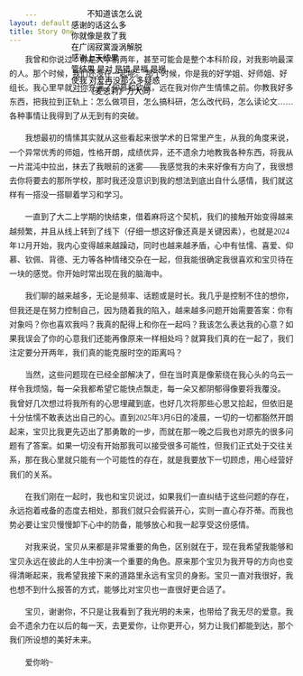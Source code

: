```yaml
---
layout: default
title: Story One
---
```


<style>
body {
  font-family: "KaiTi", "STKaiti", serif; /* 楷体 */
  line-height: 1.8; /* 行间距适中 */
  text-indent: 2em; /* 段首空两格 */
  margin: 40px;
}

/* 左上角歌词 */
.lyrics {
  position: absolute;
  top: 100px;
  left: 200px;
  font-size: 14px;
  color: black;
  font-family: "KaiTi", "STKaiti", serif;
  line-height: 1.4;
}
</style>

<div class="lyrics">
不知道该怎么说<br>
    感谢的话这么多<br>
    你就像是救了我<br>
    在广阔寂寞漩涡解脱<br>
    感谢上天结果<br>
    管结果 是对 是错 是福 是祸<br>
    使我 对爱再没那么多疑惑<br>
    ——《麦恩莉》方大同
</div>

<p>
我曾和你说过：你是大学前两年，甚至可能会是整个本科阶段，对我影响最深的人。那个时候，我们还没在一起呢。
那个时候，你是我的好学姐、好师姐、好组长。我心里早就对你充满了仰慕和钦佩，远在我对你产生情愫之前。你教我好多东西，把我拉到正轨上：怎么做项目，怎么搞科研，怎么改代码，怎么读论文……各种事情让我得到了从无到有的突破。
</p>

<p>
我想最初的情愫其实就从这些看起来很学术的日常里产生，从我的角度来说，一个异常优秀的师姐，性格开朗，成绩优异，还不遗余力地教我各种东西，将我从一片混沌中拉出，抹去了我眼前的迷雾——我感觉我的未来好像有方向了，我很想去你将要去的那所学校，那时我还没意识到我的想法到底出自什么感情，我们就这样有一搭没一搭聊着学习和学习。
</p>

<p>
一直到了大二上学期的快结束，借着麻将这个契机，我们的接触开始变得越来越频繁，并且从线上转到了线下（仔细一想这好像还真是关键因素），也就是2024年12月开始，我内心变得越来越躁动，同时也越来越矛盾，心中有怯懦、喜爱、仰慕、钦佩、背德、无力等各种情绪交杂在一起，但我能很确定我很喜欢和宝贝待在一块的感觉。你开始时常出现在我的脑海中。
</p>

<p>
我们聊的越来越多，无论是频率、话题或是时长。我几乎是控制不住的想你，但我还是在努力控制自己，因为随着我的陷入，越来越多问题开始需要答案：你有对象吗？你也喜欢我吗？我真的配得上和你在一起吗？我该怎么表达我的心意？如果我误会了你的心意我们还能再像原来一样相处吗？就算我们真的在一起了，我们注定要分开两年，我们真的能克服时空的距离吗？
</p>

<p>
当然，这些问题现在已经全部解决了，但在当时真是像萦绕在我心头的乌云一样令我烦恼，每一朵我都希望它能快点飘走，每一朵又都阴郁得像要将我覆没。
我曾好几次想过将我所有的心思埋藏到底，也好几次将那些心思又拾起，但依旧是十分怯懦不敢表达出自己的心。直到2025年3月6日的凌晨，一切的一切都豁然开朗起来，宝贝比我更先迈出了那勇敢的一步，而就在那一晚之后我也对原先的很多问题有了答案。如果一切没有开始那我可以接受很多可能性，但我们正式处于交往关系，那在我心里就只能有一个可能性的存在，就是我要放下一切顾虑，用心经营好我们的关系。
</p>

<p>
在我们刚在一起时，我也和宝贝说过，如果我们一直纠结于这些问题的存在，永远抱着戒备的态度去相处，那我们就只会假装开心，实则一直心存芥蒂。而我也势必要让宝贝慢慢卸下心中的防备，能够放心和我一起享受这份感情。
</p>

<p>
对我来说，宝贝从来都是非常重要的角色，区别就在于，现在我希望我能够和宝贝永远在彼此的人生中扮演一个重要的角色。原来那个宝贝为我开导的方向也变得清晰起来，我希望我接下来的道路里永远有宝贝的身影。宝贝一直对我很好，我也想不到什么报答的方式，能够比对宝贝也一直很好更合适了。
</p>

<p>
宝贝，谢谢你，不只是让我看到了我光明的未来，也带给了我无尽的爱意。我会不遗余力在以后的每一天，去更爱你，让你更开心，努力让我们都能到达，那个我们所设想的美好未来。
</p>

<p>
爱你哟~
</p>
